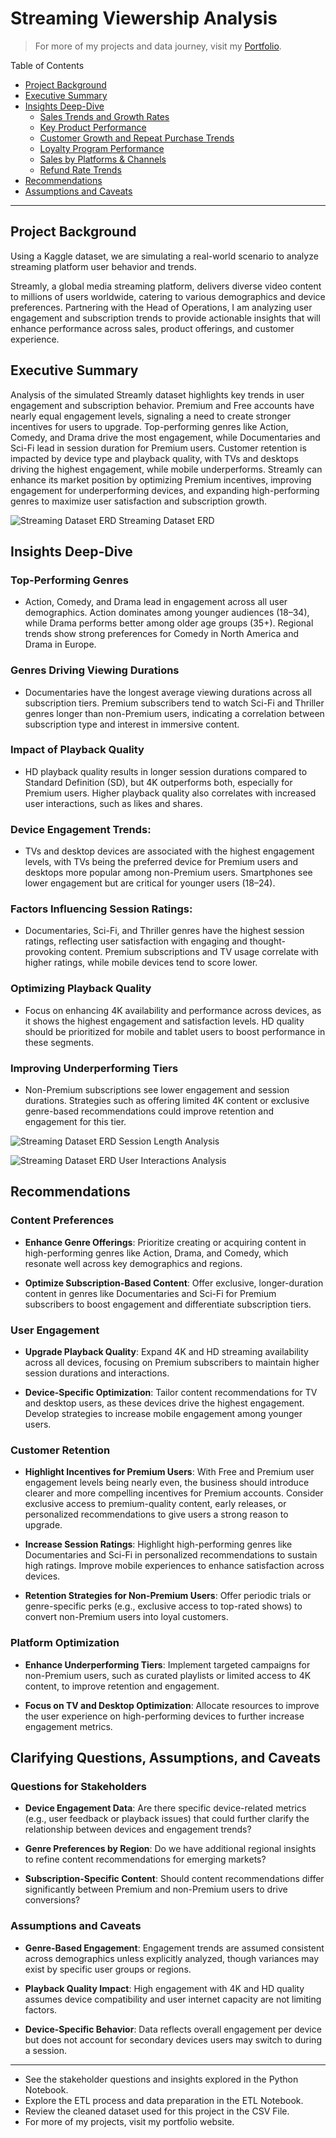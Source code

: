 # Streaming Viewership Analysis

> For more of my projects and data journey, visit my [Portfolio](https://joshuastewart.tech/).

Table of Contents

- [Project Background](#project-background)
- [Executive Summary](#executive-summary)
- [Insights Deep-Dive](#insights-deep-dive)
    - [Sales Trends and Growth Rates](#sales-trends-and-growth-rates)
    - [Key Product Performance](#key-product-performance)
    - [Customer Growth and Repeat Purchase Trends](#customer-growth-and-repeat-purchase-trends)
    - [Loyalty Program Performance](#loyalty-program-performance)
    - [Sales by Platforms & Channels](#sales-by-platforms--channels)
    - [Refund Rate Trends](#refund-rate-trends)
- [Recommendations](#recommendations)
- [Assumptions and Caveats](#assumptions-and-caveats)

***

## Project Background

Using a Kaggle dataset, we are simulating a real-world scenario to analyze streaming platform user behavior and trends.

Streamly, a global media streaming platform, delivers diverse video content to millions of users worldwide, catering to various demographics and device preferences. Partnering with the Head of Operations, I am analyzing user engagement and subscription trends to provide actionable insights that will enhance performance across sales, product offerings, and customer experience.

## Executive Summary

Analysis of the simulated Streamly dataset highlights key trends in user engagement and subscription behavior. Premium and Free accounts have nearly equal engagement levels, signaling a need to create stronger incentives for users to upgrade. Top-performing genres like Action, Comedy, and Drama drive the most engagement, while Documentaries and Sci-Fi lead in session duration for Premium users. Customer retention is impacted by device type and playback quality, with TVs and desktops driving the highest engagement, while mobile underperforms. Streamly can enhance its market position by optimizing Premium incentives, improving engagement for underperforming devices, and expanding high-performing genres to maximize user satisfaction and subscription growth.


![Streaming Dataset ERD](Visualizations/Streaming_ERD.png)
Streaming Dataset ERD



## Insights Deep-Dive

### Top-Performing Genres

- Action, Comedy, and Drama lead in engagement across all user demographics. Action dominates among younger audiences (18–34), while Drama performs better among older age groups (35+). Regional trends show strong preferences for Comedy in North America and Drama in Europe.


### Genres Driving Viewing Durations

- Documentaries have the longest average viewing durations across all subscription tiers. Premium subscribers tend to watch Sci-Fi and Thriller genres longer than non-Premium users, indicating a correlation between subscription type and interest in immersive content.


### Impact of Playback Quality

- HD playback quality results in longer session durations compared to Standard Definition (SD), but 4K outperforms both, especially for Premium users. Higher playback quality also correlates with increased user interactions, such as likes and shares.


### Device Engagement Trends:

- TVs and desktop devices are associated with the highest engagement levels, with TVs being the preferred device for Premium users and desktops more popular among non-Premium users. Smartphones see lower engagement but are critical for younger users (18–24).


### Factors Influencing Session Ratings:

- Documentaries, Sci-Fi, and Thriller genres have the highest session ratings, reflecting user satisfaction with engaging and thought-provoking content. Premium subscriptions and TV usage correlate with higher ratings, while mobile devices tend to score lower.


### Optimizing Playback Quality

- Focus on enhancing 4K availability and performance across devices, as it shows the highest engagement and satisfaction levels. HD quality should be prioritized for mobile and tablet users to boost performance in these segments.

### Improving Underperforming Tiers
- Non-Premium subscriptions see lower engagement and session durations. Strategies such as offering limited 4K content or exclusive genre-based recommendations could improve retention and engagement for this tier.


![Streaming Dataset ERD](Visualizations/Session_Length.png)
Session Length Analysis

![Streaming Dataset ERD](Visualizations/User_Interactions.png)
User Interactions Analysis


## Recommendations

### Content Preferences

- **Enhance Genre Offerings**: Prioritize creating or acquiring content in high-performing genres like Action, Drama, and Comedy, which resonate well across key demographics and regions.

- **Optimize Subscription-Based Content**: Offer exclusive, longer-duration content in genres like Documentaries and Sci-Fi for Premium subscribers to boost engagement and differentiate subscription tiers.


### User Engagement

- **Upgrade Playback Quality**: Expand 4K and HD streaming availability across all devices, focusing on Premium subscribers to maintain higher session durations and interactions.

- **Device-Specific Optimization**: Tailor content recommendations for TV and desktop users, as these devices drive the highest engagement. Develop strategies to increase mobile engagement among younger users.


### Customer Retention

- **Highlight Incentives for Premium Users**: With Free and Premium user engagement levels being nearly even, the business should introduce clearer and more compelling incentives for Premium accounts. Consider exclusive access to premium-quality content, early releases, or personalized recommendations to give users a strong reason to upgrade.

- **Increase Session Ratings**: Highlight high-performing genres like Documentaries and Sci-Fi in personalized recommendations to sustain high ratings. Improve mobile experiences to enhance satisfaction across devices.

- **Retention Strategies for Non-Premium Users**: Offer periodic trials or genre-specific perks (e.g., exclusive access to top-rated shows) to convert non-Premium users into loyal customers.


### Platform Optimization

- **Enhance Underperforming Tiers**: Implement targeted campaigns for non-Premium users, such as curated playlists or limited access to 4K content, to improve retention and engagement.

- **Focus on TV and Desktop Optimization**: Allocate resources to improve the user experience on high-performing devices to further increase engagement metrics.



## Clarifying Questions, Assumptions, and Caveats

### Questions for Stakeholders

- **Device Engagement Data**: Are there specific device-related metrics (e.g., user feedback or playback issues) that could further clarify the relationship between devices and engagement trends?

- **Genre Preferences by Region**: Do we have additional regional insights to refine content recommendations for emerging markets?

- **Subscription-Specific Content**: Should content recommendations differ significantly between Premium and non-Premium users to drive conversions?

### Assumptions and Caveats

- **Genre-Based Engagement**: Engagement trends are assumed consistent across demographics unless explicitly analyzed, though variances may exist by specific user groups or regions.

- **Playback Quality Impact**: High engagement with 4K and HD quality assumes device compatibility and user internet capacity are not limiting factors.

- **Device-Specific Behavior**: Data reflects overall engagement per device but does not account for secondary devices users may switch to during a session.

***

- See the stakeholder questions and insights explored in the Python Notebook.
- Explore the ETL process and data preparation in the ETL Notebook.
- Review the cleaned dataset used for this project in the CSV File.
- For more of my projects, visit my portfolio website.
